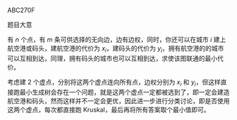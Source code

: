 ABC270F

题目大意

有 $n$ 个点，有 $m$ 条可供选择的无向边，边有边权，同时，你还可以在城市 $i$ 建上航空港或码头，建航空港的代价为 $x_i$，建码头的代价为 $y_i$，拥有航空港的的城市可以互相到达，同理，拥有码头的城市也可以互相到达，求使该图联通的最小代价。

考虑建 $2$ 个虚点，分别将这两个虚点连向所有点，边权分别为 $x_i$ 和 $y_i$，但这样直接跑最小生成树会存在一个问题，就是这两个虚点一定都被选到了，即一定会建造航空港和码头，然而这样并不一定会更优，因此进一步进行分类讨论，即是否使用这两个虚点，每次都直接跑 Kruskal，最后再将所有答案取个最小值即可。